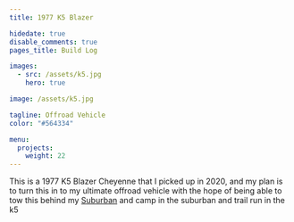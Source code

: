 ```yaml
---
title: 1977 K5 Blazer

hidedate: true
disable_comments: true
pages_title: Build Log

images:
  - src: /assets/k5.jpg
    hero: true

image: /assets/k5.jpg

tagline: Offroad Vehicle
color: "#564334"

menu:
  projects:
    weight: 22
---
```


This is a 1977 K5 Blazer Cheyenne that I picked up in 2020, and my plan is to
turn this in to my ultimate offroad vehicle with the hope of being able to tow
this behind my [Suburban](https://chrismckenzie.io/projects/suburban) and camp
in the suburban and trail run in the k5
